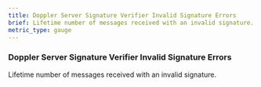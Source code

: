 ```yaml
---
title: Doppler Server Signature Verifier Invalid Signature Errors
brief: Lifetime number of messages received with an invalid signature.
metric_type: gauge
---
```


### Doppler Server Signature Verifier Invalid Signature Errors

Lifetime number of messages received with an invalid signature.